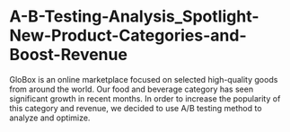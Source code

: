 # A-B-Testing-Analysis_Spotlight-New-Product-Categories-and-Boost-Revenue
GloBox is an online marketplace focused on selected high-quality goods from around the world. Our food and beverage category has seen significant growth in recent months. In order to increase the popularity of this category and revenue, we decided to use A/B testing method to analyze and optimize.
